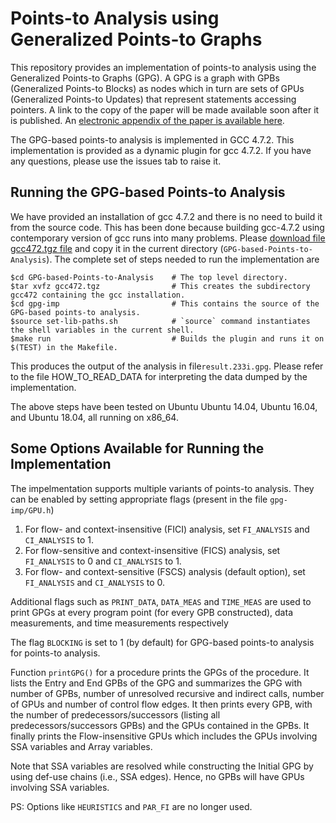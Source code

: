 Points-to Analysis using Generalized Points-to Graphs
======================================================
This repository provides an implementation of points-to analysis using the Generalized Points-to Graphs (GPG). A GPG is a graph with GPBs (Generalized Points-to Blocks) as nodes which in turn are sets of GPUs (Generalized Points-to Updates) that represent statements accessing pointers. A link to the copy of the paper will be made available soon after it is published. An [electronic appendix of the paper is available here](appendix-gpg-pta-v4.pdf).

The GPG-based points-to analysis is implemented in GCC 4.7.2. This implementation is provided as a dynamic plugin for gcc 4.7.2. If you have any questions, please use the issues tab to raise it.


Running the GPG-based Points-to Analysis
----------------------------------------
We have provided an installation of gcc 4.7.2 and there is no need to build it from the source code. This has been done because building gcc-4.7.2 using contemporary version of gcc runs into many problems. Please [download file gcc472.tgz file](https://tinyurl.com/y3l3aeek) and copy it in the current directory (`GPG-based-Points-to-Analysis`). The complete set of steps needed to run the implementation are

    $cd GPG-based-Points-to-Analysis    # The top level directory.
    $tar xvfz gcc472.tgz                # This creates the subdirectory gcc472 containing the gcc installation.
    $cd gpg-imp                         # This contains the source of the GPG-based points-to analysis.
    $source set-lib-paths.sh            # `source` command instantiates the shell variables in the current shell.
    $make run                           # Builds the plugin and runs it on $(TEST) in the Makefile.
    

This produces the output of the analysis in file`result.233i.gpg`. Please refer to the file HOW_TO_READ_DATA for interpreting the data dumped by the implementation.

The above steps have been tested on Ubuntu Ubuntu 14.04, Ubuntu 16.04, and Ubuntu 18.04, all running on x86_64.

Some Options Available for Running the Implementation
------------------------------------------------------

The impelmentation supports multiple variants of points-to analysis. They can be enabled by setting appropriate flags (present in the file `gpg-imp/GPU.h`)

1. For flow- and context-insensitive (FICI) analysis, set `FI_ANALYSIS` and `CI_ANALYSIS` to 1.
2. For flow-sensitive and context-insensitive (FICS) analysis, set `FI_ANALYSIS` to 0 and `CI_ANALYSIS` to 1.
3. For flow- and context-sensitive (FSCS) analysis (default option), set `FI_ANALYSIS` and `CI_ANALYSIS` to 0.

Additional flags such as `PRINT_DATA`, `DATA_MEAS` and `TIME_MEAS` are used to print GPGs at every program point (for every GPB constructed), data measurements, and time measurements respectively

The flag `BLOCKING` is set to 1 (by default) for GPG-based points-to analysis for points-to analysis.

Function `printGPG()` for a procedure prints the GPGs of the procedure. It lists the Entry and End GPBs of the GPG and summarizes the GPG with number of GPBs, number of unresolved recursive and indirect calls, number of GPUs and number of control flow edges.
It then prints every GPB, with the number of predecessors/successors (listing all predecessors/successors GPBs) and the GPUs contained in the GPBs. It finally prints the Flow-insensitive GPUs which includes the GPUs involving SSA variables and Array variables.

Note that SSA variables are resolved while constructing the Initial GPG by using def-use chains (i.e., SSA edges). Hence, no GPBs will have GPUs involving SSA variables.

PS: Options like `HEURISTICS` and `PAR_FI` are no longer used.
